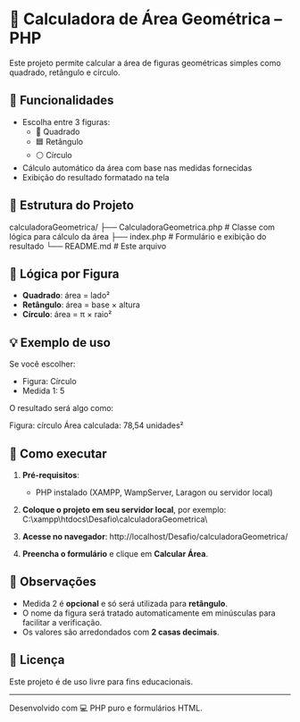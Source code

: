 # 📐 Calculadora de Área Geométrica – PHP

Este projeto permite calcular a área de figuras geométricas simples como quadrado, retângulo e círculo.

## 🧮 Funcionalidades

- Escolha entre 3 figuras:
  - 🔷 Quadrado
  - 🟦 Retângulo
  - ⚪ Círculo
- Cálculo automático da área com base nas medidas fornecidas
- Exibição do resultado formatado na tela

## 📂 Estrutura do Projeto

calculadoraGeometrica/
├── CalculadoraGeometrica.php # Classe com lógica para cálculo da área
├── index.php # Formulário e exibição do resultado
└── README.md # Este arquivo

## 🧠 Lógica por Figura

- **Quadrado**: área = lado²
- **Retângulo**: área = base × altura
- **Círculo**: área = π × raio²

## 💡 Exemplo de uso

Se você escolher:

- Figura: Círculo
- Medida 1: 5

O resultado será algo como:

Figura: círculo
Área calculada: 78,54 unidades²

## 🚀 Como executar

1. **Pré-requisitos**:

   - PHP instalado (XAMPP, WampServer, Laragon ou servidor local)

2. **Coloque o projeto em seu servidor local**, por exemplo:
   C:\xampp\htdocs\Desafio\calculadoraGeometrica\

3. **Acesse no navegador**:
   http://localhost/Desafio/calculadoraGeometrica/

4. **Preencha o formulário** e clique em **Calcular Área**.

## 📌 Observações

- Medida 2 é **opcional** e só será utilizada para **retângulo**.
- O nome da figura será tratado automaticamente em minúsculas para facilitar a verificação.
- Os valores são arredondados com **2 casas decimais**.

## 📄 Licença

Este projeto é de uso livre para fins educacionais.

---

Desenvolvido com 💻 PHP puro e formulários HTML.
